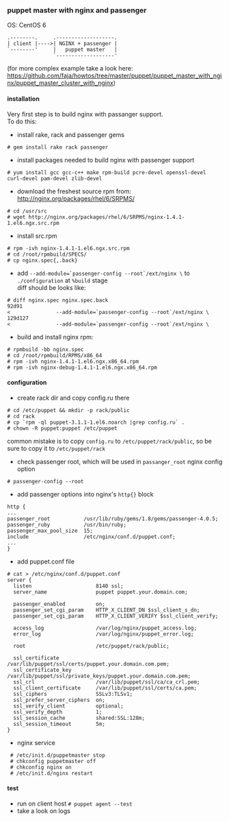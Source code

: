 ### puppet master with nginx and passenger
OS: CentOS 6


```
.--------.     .-------------------.
| client |---->| NGINX + passenger |
`--------'     |   puppet master   |
               `-------------------'
```
(for more complex example take a look here: https://github.com/faja/howtos/tree/master/puppet/puppet_master_with_nginx/puppet_master_cluster_with_nginx)


#### installation

Very first step is to build nginx with passanger support.   
To do this:
* install rake, rack and passenger gems   
```
# gem install rake rack passenger
```
* install packages needed to build nginx with passenger support   
```
# yum install gcc gcc-c++ make rpm-build pcre-devel openssl-devel curl-devel pam-devel zlib-devel
```

* download the freshest source rpm from: http://nginx.org/packages/rhel/6/SRPMS/   
```
# cd /usr/src
# wget http://nginx.org/packages/rhel/6/SRPMS/nginx-1.4.1-1.el6.ngx.src.rpm
```
* install src.rpm
```
# rpm -ivh nginx-1.4.1-1.el6.ngx.src.rpm
# cd /root/rpmbuild/SPECS/
# cp nginx.spec{,.back}
```

* add ```--add-module=`passenger-config --root`/ext/nginx \``` to ```./configuration``` at ```%build``` stage   
diff should be looks like:
```
# diff nginx.spec nginx.spec.back 
92d91
<               --add-module=`passenger-config --root`/ext/nginx \
129d127
<               --add-module=`passenger-config --root`/ext/nginx \
```
* build and install nginx rpm:
```
# rpmbuild -bb nginx.spec
# cd /root/rpmbuild/RPMS/x86_64
# rpm -ivh nginx-1.4.1-1.el6.ngx.x86_64.rpm
# rpm -ivh nginx-debug-1.4.1-1.el6.ngx.x86_64.rpm
```


#### configuration
* create rack dir and copy config.ru there
```
# cd /etc/puppet && mkdir -p rack/public
# cd rack
# cp `rpm -ql puppet-3.1.1-1.el6.noarch |grep config.ru` .
# chown -R puppet:puppet /etc/puppet
```
common mistake is to copy ```config.ru``` to ```/etc/puppet/rack/public```, so be sure to copy it to ```/etc/puppet/rack```   

* check passenger root, which will be used in ```passanger_root``` nginx config option
```
# passenger-config --root
```
* add passenger options into nginx's ```http{}``` block
```
http {
...
passenger_root           /usr/lib/ruby/gems/1.8/gems/passenger-4.0.5;
passenger_ruby           /usr/bin/ruby;
passenger_max_pool_size  15;
include                  /etc/nginx/conf.d/puppet.conf;
...
}
```

* add puppet.conf file
```
# cat > /etc/nginx/conf.d/puppet.conf
server {
  listen                     8140 ssl;
  server_name                puppet puppet.your.domain.com;

  passenger_enabled          on;
  passenger_set_cgi_param    HTTP_X_CLIENT_DN $ssl_client_s_dn; 
  passenger_set_cgi_param    HTTP_X_CLIENT_VERIFY $ssl_client_verify; 

  access_log                 /var/log/nginx/puppet_access.log;
  error_log                  /var/log/nginx/puppet_error.log;

  root                       /etc/puppet/rack/public;

  ssl_certificate            /var/lib/puppet/ssl/certs/puppet.your.domain.com.pem;
  ssl_certificate_key        /var/lib/puppet/ssl/private_keys/puppet.your.domain.com.pem;
  ssl_crl                    /var/lib/puppet/ssl/ca/ca_crl.pem;
  ssl_client_certificate     /var/lib/puppet/ssl/certs/ca.pem;
  ssl_ciphers                SSLv3:TLSv1;
  ssl_prefer_server_ciphers  on;
  ssl_verify_client          optional;
  ssl_verify_depth           1;
  ssl_session_cache          shared:SSL:128m;
  ssl_session_timeout        5m;
}
```

* nginx service
```
 # /etc/init.d/puppetmaster stop   
 # chkconfig puppetmaster off   
 # chkconfig nginx on   
 # /etc/init.d/nginx restart
```

#### test
* run on client host ```# puppet agent --test```
* take a look on logs
